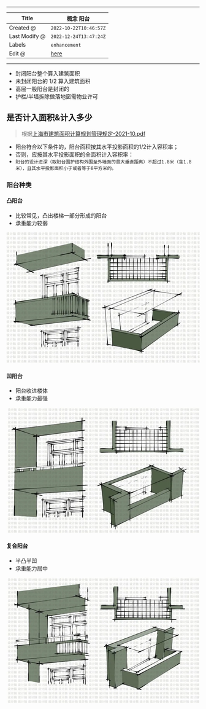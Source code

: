 -----

| Title         | 概念 阳台                                           |
| ------------- | ----------------------------------------------- |
| Created @     | `2022-10-22T10:46:57Z`                          |
| Last Modify @ | `2022-12-24T13:47:24Z`                          |
| Labels        | `enhancement`                                   |
| Edit @        | [here](https://github.com/junxnone/F/issues/18) |

-----

  - 封闭阳台整个算入建筑面积
  - 未封闭阳台的 1/2 算入建筑面积
  - 高层一般阳台是封闭的
  - 护栏/半墙拆除做落地窗需物业许可

## 是否计入面积&计入多少

> 根据[上海市建筑面积计算规划管理规定-2021-10.pdf](https://github.com/junxnone/F/files/9996482/-2021-10.pdf)

  - 阳台符合以下条件的，阳台面积按其水平投影面积的1/2计入容积率；
  - 否则，应按其水平投影面积的全面积计入容积率：
  - `阳台的设计进深（取阳台围护结构外围至外墙面的最大垂直距离）不超过1.8米（含1.8米），且其水平投影面积小于或者等于8平方米的。`

### 阳台种类

#### 凸阳台

  - 比较常见，凸出楼梯一部分形成的阳台
  - 承重能力较弱

![image](media/0e63c30d3b80d23e06b9133078d9fa672678f30b.png)

#### 凹阳台

  - 阳台收进楼体
  - 承重能力最强

![image](media/199ebf15e87c9c27b85bdb673960bff81773bc2e.png)

#### 复合阳台

  - 半凸半凹
  - 承重能力居中

![image](media/efae96d92d91df7f7761f0f72fdc2d68fe27ff6f.png)
